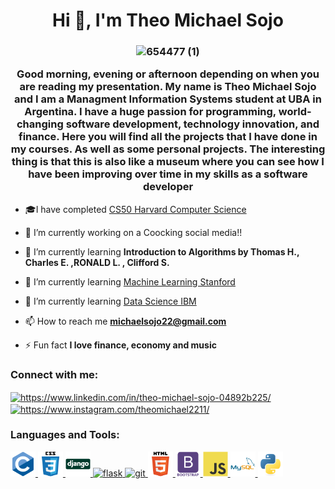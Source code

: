 <h1 align="center">Hi 👋, I'm Theo Michael Sojo</h1>
<h3 align="center">

![654477 (1)](https://user-images.githubusercontent.com/88253574/140828597-0db705bc-f694-4a16-a6c7-4690a2fa7df8.png)


Good morning, evening or afternoon depending on when you are reading my presentation.
My name is Theo Michael Sojo and I am a Managment Information Systems student at UBA in Argentina.
I have a huge passion for programming, world-changing software development, technology innovation, and finance.
Here you will find all the projects that I have done in my courses. As well as some personal projects.
The interesting thing is that this is also like a museum where you can see how I have been improving over time in my skills as a software developer
</h3>

- :mortar_board:I have completed [CS50 Harvard Computer Science](https://www.edx.org/course/introduction-computer-science-harvardx-cs50x)

- :cookie: I’m currently working on a Coocking social media!!

- 🌱 I’m currently learning **Introduction to Algorithms by Thomas H., Charles E. ,RONALD L. , Clifford S.**

- 🌱 I’m currently learning [Machine Learning Stanford](https://www.coursera.org/learn/machine-learning?page=3)

- 🌱 I’m currently learning [Data Science IBM](https://www.coursera.org/professional-certificates/ibm-data-science?page=3)

- 📫 How to reach me **michaelsojo22@gmail.com**

- ⚡ Fun fact **I love finance, economy and music**

<h3 align="left">Connect with me:</h3>
<p align="left">
<a href="https://linkedin.com/in/https://www.linkedin.com/in/theo-michael-sojo-04892b225/" target="blank"><img align="center" src="https://raw.githubusercontent.com/rahuldkjain/github-profile-readme-generator/master/src/images/icons/Social/linked-in-alt.svg" alt="https://www.linkedin.com/in/theo-michael-sojo-04892b225/" height="30" width="40" /></a>
<a href="https://instagram.com/https://www.instagram.com/theomichael2211/" target="blank"><img align="center" src="https://raw.githubusercontent.com/rahuldkjain/github-profile-readme-generator/master/src/images/icons/Social/instagram.svg" alt="https://www.instagram.com/theomichael2211/" height="30" width="40" /></a>
</p>

<h3 align="left">Languages and Tools:</h3>
<p align="left">  <a href="https://www.cprogramming.com/" target="_blank"> <img src="https://raw.githubusercontent.com/devicons/devicon/master/icons/c/c-original.svg" alt="c" width="40" height="40"/> </a> <a href="https://www.w3schools.com/css/" target="_blank"> <img src="https://raw.githubusercontent.com/devicons/devicon/master/icons/css3/css3-original-wordmark.svg" alt="css3" width="40" height="40"/> </a> <a href="https://www.djangoproject.com/" target="_blank"> <img src="https://raw.githubusercontent.com/devicons/devicon/master/icons/django/django-original.svg" alt="django" width="40" height="40"/> </a> <a href="https://flask.palletsprojects.com/" target="_blank"> <img src="https://www.vectorlogo.zone/logos/pocoo_flask/pocoo_flask-icon.svg" alt="flask" width="40" height="40"/> </a> <a href="https://git-scm.com/" target="_blank"> <img src="https://www.vectorlogo.zone/logos/git-scm/git-scm-icon.svg" alt="git" width="40" height="40"/> </a> <a href="https://www.w3.org/html/" target="_blank"> <img src="https://raw.githubusercontent.com/devicons/devicon/master/icons/html5/html5-original-wordmark.svg" alt="html5" width="40" height="40"/> </a> <a href="https://getbootstrap.com" target="_blank"> <img src="https://raw.githubusercontent.com/devicons/devicon/master/icons/bootstrap/bootstrap-plain-wordmark.svg" alt="bootstrap" width="40" height="40"/> </a><a href="https://developer.mozilla.org/en-US/docs/Web/JavaScript" target="_blank"> <img src="https://raw.githubusercontent.com/devicons/devicon/master/icons/javascript/javascript-original.svg" alt="javascript" width="40" height="40"/> </a> <a href="https://www.mysql.com/" target="_blank"> <img src="https://raw.githubusercontent.com/devicons/devicon/master/icons/mysql/mysql-original-wordmark.svg" alt="mysql" width="40" height="40"/> </a> <a href="https://www.python.org" target="_blank"> <img src="https://raw.githubusercontent.com/devicons/devicon/master/icons/python/python-original.svg" alt="python" width="40" height="40"/> </a> </p>
